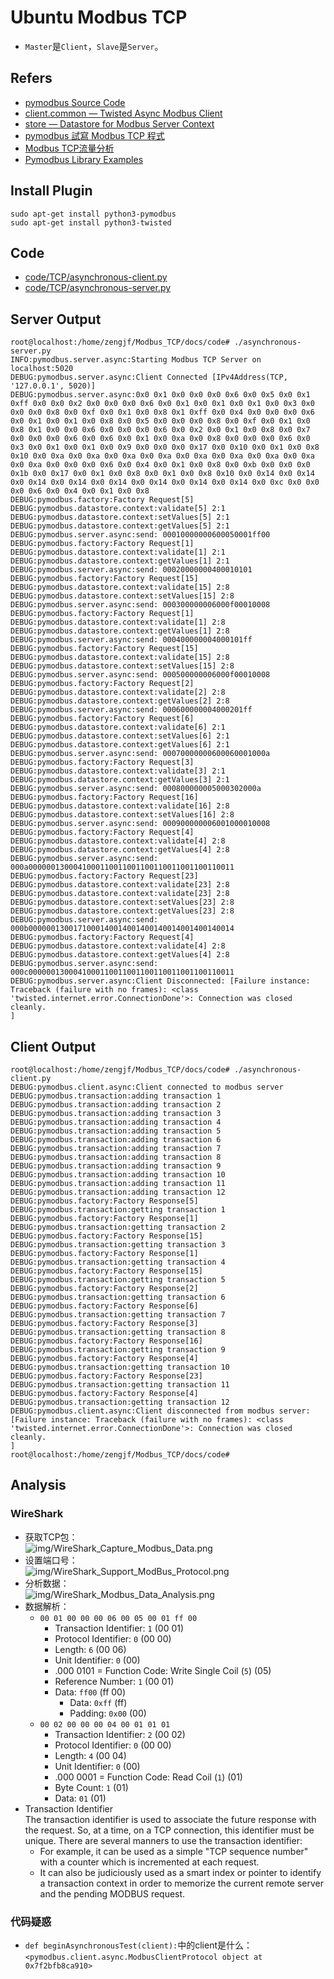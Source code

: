 # Ubuntu Modbus TCP

* `Master`是`Client`，`Slave`是`Server`。

## Refers

* [pymodbus Source Code](http://pydoc.net/pymodbus/1.2.0/pymodbus/)
* [client.common — Twisted Async Modbus Client](http://pymodbus.readthedocs.io/en/latest/library/client-common.html)
* [store — Datastore for Modbus Server Context](http://pymodbus.readthedocs.io/en/latest/library/datastore/store.html)
* [pymodbus 試寫 Modbus TCP 程式](http://pymapi.blogspot.jp/2013/11/pymodbus-modbus-tcp.html)
* [Modbus TCP流量分析](http://www.freebuf.com/articles/web/88944.html)
* [Pymodbus Library Examples](http://pymodbus.readthedocs.io/en/latest/examples/index.html)

## Install Plugin

```
sudo apt-get install python3-pymodbus
sudo apt-get install python3-twisted
```

## Code

* [code/TCP/asynchronous-client.py](code/TCP/asynchronous-client.py)
* [code/TCP/asynchronous-server.py](code/TCP/asynchronous-server.py)

## Server Output

```
root@localhost:/home/zengjf/Modbus_TCP/docs/code# ./asynchronous-server.py
INFO:pymodbus.server.async:Starting Modbus TCP Server on localhost:5020
DEBUG:pymodbus.server.async:Client Connected [IPv4Address(TCP, '127.0.0.1', 5020)]
DEBUG:pymodbus.server.async:0x0 0x1 0x0 0x0 0x0 0x6 0x0 0x5 0x0 0x1 0xff 0x0 0x0 0x2 0x0 0x0 0x0 0x6 0x0 0x1 0x0 0x1 0x0 0x1 0x0 0x3 0x0 0x0 0x0 0x8 0x0 0xf 0x0 0x1 0x0 0x8 0x1 0xff 0x0 0x4 0x0 0x0 0x0 0x6 0x0 0x1 0x0 0x1 0x0 0x8 0x0 0x5 0x0 0x0 0x0 0x8 0x0 0xf 0x0 0x1 0x0 0x8 0x1 0x0 0x0 0x6 0x0 0x0 0x0 0x6 0x0 0x2 0x0 0x1 0x0 0x8 0x0 0x7 0x0 0x0 0x0 0x6 0x0 0x6 0x0 0x1 0x0 0xa 0x0 0x8 0x0 0x0 0x0 0x6 0x0 0x3 0x0 0x1 0x0 0x1 0x0 0x9 0x0 0x0 0x0 0x17 0x0 0x10 0x0 0x1 0x0 0x8 0x10 0x0 0xa 0x0 0xa 0x0 0xa 0x0 0xa 0x0 0xa 0x0 0xa 0x0 0xa 0x0 0xa 0x0 0xa 0x0 0x0 0x0 0x6 0x0 0x4 0x0 0x1 0x0 0x8 0x0 0xb 0x0 0x0 0x0 0x1b 0x0 0x17 0x0 0x1 0x0 0x8 0x0 0x1 0x0 0x8 0x10 0x0 0x14 0x0 0x14 0x0 0x14 0x0 0x14 0x0 0x14 0x0 0x14 0x0 0x14 0x0 0x14 0x0 0xc 0x0 0x0 0x0 0x6 0x0 0x4 0x0 0x1 0x0 0x8
DEBUG:pymodbus.factory:Factory Request[5]
DEBUG:pymodbus.datastore.context:validate[5] 2:1
DEBUG:pymodbus.datastore.context:setValues[5] 2:1
DEBUG:pymodbus.datastore.context:getValues[5] 2:1
DEBUG:pymodbus.server.async:send: 00010000000600050001ff00
DEBUG:pymodbus.factory:Factory Request[1]
DEBUG:pymodbus.datastore.context:validate[1] 2:1
DEBUG:pymodbus.datastore.context:getValues[1] 2:1
DEBUG:pymodbus.server.async:send: 00020000000400010101
DEBUG:pymodbus.factory:Factory Request[15]
DEBUG:pymodbus.datastore.context:validate[15] 2:8
DEBUG:pymodbus.datastore.context:setValues[15] 2:8
DEBUG:pymodbus.server.async:send: 000300000006000f00010008
DEBUG:pymodbus.factory:Factory Request[1]
DEBUG:pymodbus.datastore.context:validate[1] 2:8
DEBUG:pymodbus.datastore.context:getValues[1] 2:8
DEBUG:pymodbus.server.async:send: 000400000004000101ff
DEBUG:pymodbus.factory:Factory Request[15]
DEBUG:pymodbus.datastore.context:validate[15] 2:8
DEBUG:pymodbus.datastore.context:setValues[15] 2:8
DEBUG:pymodbus.server.async:send: 000500000006000f00010008
DEBUG:pymodbus.factory:Factory Request[2]
DEBUG:pymodbus.datastore.context:validate[2] 2:8
DEBUG:pymodbus.datastore.context:getValues[2] 2:8
DEBUG:pymodbus.server.async:send: 000600000004000201ff
DEBUG:pymodbus.factory:Factory Request[6]
DEBUG:pymodbus.datastore.context:validate[6] 2:1
DEBUG:pymodbus.datastore.context:setValues[6] 2:1
DEBUG:pymodbus.datastore.context:getValues[6] 2:1
DEBUG:pymodbus.server.async:send: 00070000000600060001000a
DEBUG:pymodbus.factory:Factory Request[3]
DEBUG:pymodbus.datastore.context:validate[3] 2:1
DEBUG:pymodbus.datastore.context:getValues[3] 2:1
DEBUG:pymodbus.server.async:send: 000800000005000302000a
DEBUG:pymodbus.factory:Factory Request[16]
DEBUG:pymodbus.datastore.context:validate[16] 2:8
DEBUG:pymodbus.datastore.context:setValues[16] 2:8
DEBUG:pymodbus.server.async:send: 000900000006001000010008
DEBUG:pymodbus.factory:Factory Request[4]
DEBUG:pymodbus.datastore.context:validate[4] 2:8
DEBUG:pymodbus.datastore.context:getValues[4] 2:8
DEBUG:pymodbus.server.async:send: 000a0000001300041000110011001100110011001100110011
DEBUG:pymodbus.factory:Factory Request[23]
DEBUG:pymodbus.datastore.context:validate[23] 2:8
DEBUG:pymodbus.datastore.context:validate[23] 2:8
DEBUG:pymodbus.datastore.context:setValues[23] 2:8
DEBUG:pymodbus.datastore.context:getValues[23] 2:8
DEBUG:pymodbus.server.async:send: 000b0000001300171000140014001400140014001400140014
DEBUG:pymodbus.factory:Factory Request[4]
DEBUG:pymodbus.datastore.context:validate[4] 2:8
DEBUG:pymodbus.datastore.context:getValues[4] 2:8
DEBUG:pymodbus.server.async:send: 000c0000001300041000110011001100110011001100110011
DEBUG:pymodbus.server.async:Client Disconnected: [Failure instance: Traceback (failure with no frames): <class 'twisted.internet.error.ConnectionDone'>: Connection was closed cleanly.
]
```

## Client Output

```
root@localhost:/home/zengjf/Modbus_TCP/docs/code# ./asynchronous-client.py
DEBUG:pymodbus.client.async:Client connected to modbus server
DEBUG:pymodbus.transaction:adding transaction 1
DEBUG:pymodbus.transaction:adding transaction 2
DEBUG:pymodbus.transaction:adding transaction 3
DEBUG:pymodbus.transaction:adding transaction 4
DEBUG:pymodbus.transaction:adding transaction 5
DEBUG:pymodbus.transaction:adding transaction 6
DEBUG:pymodbus.transaction:adding transaction 7
DEBUG:pymodbus.transaction:adding transaction 8
DEBUG:pymodbus.transaction:adding transaction 9
DEBUG:pymodbus.transaction:adding transaction 10
DEBUG:pymodbus.transaction:adding transaction 11
DEBUG:pymodbus.transaction:adding transaction 12
DEBUG:pymodbus.factory:Factory Response[5]
DEBUG:pymodbus.transaction:getting transaction 1
DEBUG:pymodbus.factory:Factory Response[1]
DEBUG:pymodbus.transaction:getting transaction 2
DEBUG:pymodbus.factory:Factory Response[15]
DEBUG:pymodbus.transaction:getting transaction 3
DEBUG:pymodbus.factory:Factory Response[1]
DEBUG:pymodbus.transaction:getting transaction 4
DEBUG:pymodbus.factory:Factory Response[15]
DEBUG:pymodbus.transaction:getting transaction 5
DEBUG:pymodbus.factory:Factory Response[2]
DEBUG:pymodbus.transaction:getting transaction 6
DEBUG:pymodbus.factory:Factory Response[6]
DEBUG:pymodbus.transaction:getting transaction 7
DEBUG:pymodbus.factory:Factory Response[3]
DEBUG:pymodbus.transaction:getting transaction 8
DEBUG:pymodbus.factory:Factory Response[16]
DEBUG:pymodbus.transaction:getting transaction 9
DEBUG:pymodbus.factory:Factory Response[4]
DEBUG:pymodbus.transaction:getting transaction 10
DEBUG:pymodbus.factory:Factory Response[23]
DEBUG:pymodbus.transaction:getting transaction 11
DEBUG:pymodbus.factory:Factory Response[4]
DEBUG:pymodbus.transaction:getting transaction 12
DEBUG:pymodbus.client.async:Client disconnected from modbus server: [Failure instance: Traceback (failure with no frames): <class 'twisted.internet.error.ConnectionDone'>: Connection was closed cleanly.
]
root@localhost:/home/zengjf/Modbus_TCP/docs/code# 
```

## Analysis

### WireShark 

* 获取TCP包：  
  ![img/WireShark_Capture_Modbus_Data.png](img/WireShark_Capture_Modbus_Data.png)
* 设置端口号：  
  ![img/WireShark_Support_ModBus_Protocol.png](img/WireShark_Support_ModBus_Protocol.png)
* 分析数据：  
  ![img/WireShark_Modbus_Data_Analysis.png](img/WireShark_Modbus_Data_Analysis.png)
* 数据解析：
  * `00 01 00 00 00 06 00 05 00 01 ff 00`
    * Transaction Identifier: `1` (00 01)
    * Protocol Identifier: `0` (00 00)
    * Length: `6` (00 06)
    * Unit Identifier: `0` (00)
    * .000 0101 = Function Code: Write Single Coil (`5`) (05)
    * Reference Number: `1` (00 01)
    * Data: `ff00` (ff 00)
      * Data: `0xff` (ff)
      * Padding: `0x00` (00)
  * `00 02 00 00 00 04 00 01 01 01`
    * Transaction Identifier: `2` (00 02)
    * Protocol Identifier: `0` (00 00)
    * Length: `4` (00 04)
    * Unit Identifier: `0` (00)
    * .000 0001 = Function Code: Read Coil (`1`) (01)
    * Byte Count: `1` (01)
    * Data: `01` (01)
* Transaction Identifier  
  The transaction identifier is used to associate the future response with the request. So, at a time, on a TCP connection, this identifier must be unique. There are several manners to use the transaction identifier:
  * For example, it can be used as a simple "TCP sequence number" with a counter which is incremented at each request.
  * It can also be judiciously used as a smart index or pointer to identify a transaction context in order to memorize the current remote server and the pending MODBUS request. 

### 代码疑惑

* `def beginAsynchronousTest(client):`中的client是什么：  
  `<pymodbus.client.async.ModbusClientProtocol object at 0x7f2bfb8ca910>`

